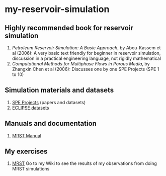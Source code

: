 # my-reservoir-simulation

## Highly recommended book for reservoir simulation
1. *Petroleum Reservoir Simulation: A Basic Approach*, by Abou-Kassem et al (2006): A very basic text friendly for beginner in reservoir simulation, discussion in a practical engineering language, not rigidly mathematical
2. *Computational Methods for Multiphase Flows in Porous Media*, by Zhangxin Chen et al (2006): Discusses one by one SPE Projects (SPE 1 to 10)

## Simulation materials and datasets
1. [SPE Projects](http://www.ipt.ntnu.no/~kleppe/pub/SPE-COMPARATIVE/) (papers and datasets)
2. [ECLIPSE datasets](https://github.com/yohanesnuwara/reservoir-simulation/tree/master/grdecl-datasets) 

## Manuals and documentation
1. [MRST Manual](https://www.sintef.no/contentassets/2551f5f85547478590ceca14bc13ad51/index.html)

## My exercises
1. [MRST]() Go to my Wiki to see the results of my observations from doing MRST simulations
